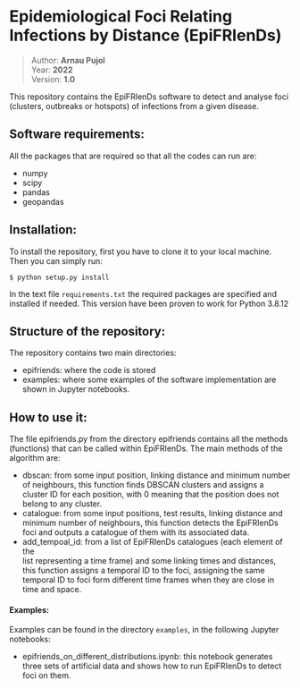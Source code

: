 # Epidemiological Foci Relating Infections by Distance (EpiFRIenDs)

> Author: **Arnau Pujol**  
> Year: **2022**  
> Version: **1.0**  

This repository contains the EpiFRIenDs software to detect and analyse foci
(clusters, outbreaks or hotspots) of infections from a given disease.

Software requirements:
----------------------
All the packages that are required so that all the codes can run are:
- numpy
- scipy
- pandas
- geopandas

Installation:
----------------------
To install the repository, first you have to clone it to your local machine.
Then you can simply run:

```
$ python setup.py install
```

In the text file `requirements.txt` the required packages are specified and
installed if needed. This version have been proven to work for Python 3.8.12

Structure of the repository:
----------------------------
The repository contains two main directories:
- epifriends: where the code is stored
- examples: where some examples of the software implementation are shown in
Jupyter notebooks.

How to use it:
----------------------------
The file epifriends.py from the directory epifriends contains all the methods
(functions) that can be called within EpiFRIenDs. The main methods of the
algorithm are:
- dbscan: from some input position, linking distance and minimum number of
neighbours, this function finds DBSCAN clusters and assigns a cluster ID for
each position, with 0 meaning that the position does not belong to any
cluster.
- catalogue: from some input positions, test results, linking distance and
minimum number of neighbours, this function detects the EpiFRIenDs foci and
outputs a catalogue of them with its associated data.
- add_tempoal_id: from a list of EpiFRIenDs catalogues (each element of the  
list representing a time frame) and some linking times and distances, this
function assigns a temporal ID to the foci, assigning the same temporal ID
to foci form different time frames when they are close in time and space.

#### Examples:

Examples can be found in the directory `examples`, in the following Jupyter
notebooks:

- epifriends_on_different_distributions.ipynb: this notebook generates three
sets of artificial data and shows how to run EpiFRIenDs to detect foci on them. 
